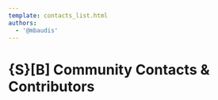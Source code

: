 ```yaml
---
template: contacts_list.html
authors:
  - '@mbaudis'
---
```


# {S}[B] Community Contacts & Contributors
